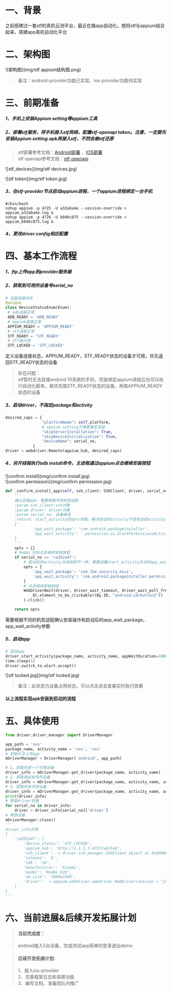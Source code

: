#  一、背景
之前搭建过一套stf的真机云测平台，最近在搞app自动化，想将stf与appium结合起来，搭建app真机自动化平台

# 二、架构图
![架构图](img/stf appium结构图.png)
>备注：android-provider功能已实现，ios-provider功能待实现

# 三、前期准备
##### 1、手机上安装Appium setting等appium工具  
##### 2、部署stf服务，将手机接入stf网络，配置stf-openapi token。注意，一定要先安装Appium setting.apk再接入stf，不然会被stf还原  
>stf部署参考文档：[Android部署](https://testerhome.com/topics/17233)  、[IOS部署](https://testerhome.com/topics/19548)  
>stf openapi参考文档：[stf-openapi](https://blog.csdn.net/u011608531/article/details/105283652)  

![stf_devices](img/stf devices.jpg)  

![stf token](img/stf token.jpg)
##### 3、在stf-provider节点启动appium进程，一个appium进程绑定一台手机
```shell script
#/bin/bash
nohup appium -p 4725 -U a32a6a4e --session-override > appium_a32a6a4e.log &
nohup appium -p 4726 -U b046c875 --session-override > appium_b046c875.log &
```
##### 4、更改driver.config相应配置  

#  四、基本工作流程
##### 1、ftp上传app到provider服务器  
##### 2、获取到可用的设备号serial_no  
   ```python
# 设备连接状态
@unique
class DeviceStatusEnum(Enum):
    # adb连接正常
    ADB_READY = 'ADB_READY'
    # appium连接正常
    APPIUM_READY = 'APPIUM_READY'
    # stf连接正常
    STF_READY = 'STF_READY'
    # stf被占用
    STF_LOCKED = 'STF_LOCKED'
   ```
定义设备连接状态，APPIUM_READY，STF_READY状态的设备才可用，优先返回STF_READY状态的设备    
>存在问题：  
>stf暂时无法连接android 10系统的手机，但是绑定appium进程后也可以执行自动化脚本，故优先取STF_READY状态的设备，再取APPIUM_READY状态的设备    

##### 3、启动driver，不指定package和activity   
```python
desired_caps = {
                "platformName": self.platform,
                # appium setting不需要重复安装
                "skipServerInstallation": True,
                "skipDeviceInitialization": True,
                "deviceName": serial_no,
            }
driver = webdriver.Remote(appium_hub, desired_caps)
```  
##### 4、另开线程执行adb install命令，主进程通过appium点击继续安装按钮    
![confirm install](img/confirm install.jpg)  
![confirm permission](img/confirm permission.jpg)  
```python
def _confirm_install_app(self, ssh_client: SSHClient, driver, serial_no):
    '''
    确认安装apk，需要根据不同机型适配
    :param ssh_client:ssh对象
    :param driver: driver对象
    :param serial_no: 设备编号
    :return: start_activity的opts参数，解决启动的activity不是指定的activity场景
    {
            'app_wait_package': 'com.android.packageinstaller',
            'app_wait_activity': '.permission.ui.GrantPermissionsActivity'
    }
    '''
    opts = {}
    # Redmi K20点击继续安装按钮
    if serial_no == 'ca352a47':
        # 启动后的activity与目标的不一样，需要设置start_activity方法的app_wait_package，app_wait_activity
        opts = {
            'app_wait_package': 'com.lbe.security.miui',
            'app_wait_activity': 'com.android.packageinstaller.permission.ui.GrantPermissionsActivity'
        }
        # 点击继续安装按钮
        WebDriverWait(driver, driver_wait_timeout, driver_wait_poll_frequency).until(
            EC.element_to_be_clickable((By.ID, "android:id/button2"))
        ).click()

    return opts
```   
需要根据不同的机型适配确认安装操作和启动后的app_wait_package，app_wait_activity参数  
##### 5、启动app
```python
# 启动app
driver.start_activity(package_name, activity_name, appWaitDuration=10000, **opts)
time.sleep(1)
driver.switch_to.alert.accept()
```  
![stf locked.jpg](img/stf locked.jpg)
>备注：此状态为设备占用状态，可以点击进去查看实时执行效果

#### 以上流程实现apk安装到启动的流程  

# 五、具体使用
```python
from driver.driver_manager import DriverManager

app_path = 'xxx'
package_name, activity_name = 'xxx', 'xxx'
# 初始化并上传app
mDriverManager = DriverManager('android', app_path)

# 1、获取任意一个可用设备
driver_info = mDriverManager.get_driver(package_name, activity_name)
# 2、获取指定标号的设备
driver_info = mDriverManager.get_driver(package_name, activity_name, serial_no='ca352a47')
# 3、获取所有可用设备
driver_info = mDriverManager.get_driver(package_name, activity_name, acquire_all_device=True)
print(driver_info)
# 获取driver对象
for serial_no in driver_info:
    driver = driver_info[serial_no]['driver']
# 释放设备
mDriverManager.close()
'''
driver_info示例
{
	'ca352a47': {
		'device_status': 'STF_LOCKED',
		'appium_hub': 'http://1.1.1.1:4727/wd/hub',
		'ssh_client':  < driver.ssh_manager.SSHClient object at 0x000001EAD52CA860 > ,
		'release': '9',
		'sdk': '28',
		'manufacturer': 'Xiaomi',
		'model': 'Redmi K20',
		'wm_size': '1080x2340',
		'driver':  < appium.webdriver.webdriver.WebDriver(session = "246646ac-bf0a-49a8-8b99-7a68b40a7444") >
	}
}
'''
```  

# 六、当前进展&后续开发拓展计划
>#### 当前完成度：  
>android接入5台设备，完成测试app简单的登录退出demo

>#### 后续开发拓展计划:  
>1、接入ios-provider  
>2、完善框架日志和录屏功能  
>3、编写文档，准备团队内推广  